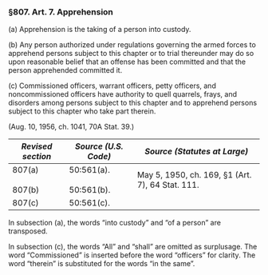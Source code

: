 ### §807. Art. 7. Apprehension ###

(a) Apprehension is the taking of a person into custody.

(b) Any person authorized under regulations governing the armed forces to apprehend persons subject to this chapter or to trial thereunder may do so upon reasonable belief that an offense has been committed and that the person apprehended committed it.

(c) Commissioned officers, warrant officers, petty officers, and noncommissioned officers have authority to quell quarrels, frays, and disorders among persons subject to this chapter and to apprehend persons subject to this chapter who take part therein.

(Aug. 10, 1956, ch. 1041, 70A Stat. 39.)

|  *Revised section*   |     *Source (U.S. Code)*     |          *Source (Statutes at Large)*          |
|----------------------|------------------------------|------------------------------------------------|
|807(a)<br/><br/>807(b)|50:561(a).<br/><br/>50:561(b).|May 5, 1950, ch. 169, §1 (Art. 7), 64 Stat. 111.|
|        807(c)        |          50:561(c).          |                                                |

In subsection (a), the words “into custody” and “of a person” are transposed.

In subsection (c), the words “All” and “shall” are omitted as surplusage. The word “Commissioned” is inserted before the word “officers” for clarity. The word “therein” is substituted for the words “in the same”.